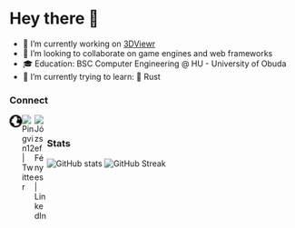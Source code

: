 # Hey there 👋 #

- 🔭 I’m currently working on [3DViewr](https://github.com/pingvin12/3DViewr)
- 👥 I’m looking to collaborate on game engines and web frameworks
- 🎓 Education: BSC Computer Engineering @ HU - University of Obuda
- 📙 I’m currently trying to learn: 🦀 Rust 

### Connect

[<img align="left" alt="pingvin12.github.io" width="22px" src="https://raw.githubusercontent.com/iconic/open-iconic/master/svg/globe.svg" />][website]
[<img align="left" alt="Pingvin12 | Twitter" width="22px" src="https://cdn.jsdelivr.net/npm/simple-icons@v3/icons/twitter.svg" />][twitter]
[<img align="left" alt="József Fényes | LinkedIn" width="22px" src="https://cdn.jsdelivr.net/npm/simple-icons@v3/icons/linkedin.svg" />][linkedin]
</br>
### Stats

![GitHub stats](https://github-readme-stats.vercel.app/api?username=pingvin12&theme=gotham&show_icons=true&count_private=true&hide_title=true&hide_border=true)
![GitHub Streak](http://github-readme-streak-stats.herokuapp.com?user=pingvin12&theme=gotham&hide_border=true&date_format=M%20j%5B%2C%20Y%5D)

[website]: https://www.pingvin12.github.io
[twitter]: https://twitter.com/FenyesjJozsef
[linkedin]: https://www.linkedin.com/in/jozsef-f-6bb72118b/
